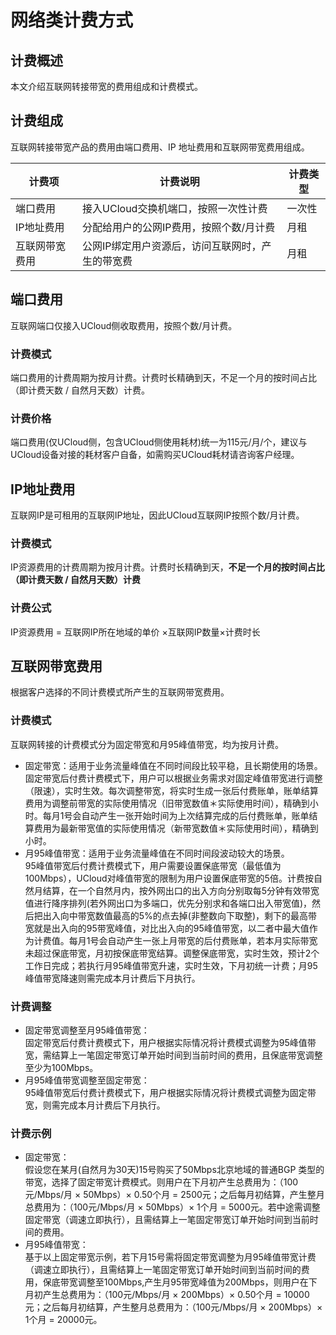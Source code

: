 # 网络类计费方式

## 计费概述
本文介绍互联网转接带宽的费用组成和计费模式。
## 计费组成
互联网转接带宽产品的费用由端口费用、IP 地址费用和互联网带宽费用组成。

| 计费项       | 计费说明 | 计费类型 | 
| -------------- | ------------- | --------- |
| 端口费用 | 接入UCloud交换机端口，按照一次性计费 | 一次性  |
| IP地址费用 | 分配给用户的公网IP费用，按照个数/月计费 | 月租  |
| 互联网带宽费用 | 公网IP绑定用户资源后，访问互联网时，产生的带宽费 | 月租  |




## 端口费用
互联网端口仅接入UCloud侧收取费用，按照个数/月计费。
### 计费模式
端口费用的计费周期为按月计费。计费时长精确到天，不足一个月的按时间占比（即计费天数 / 自然月天数）计费。
### 计费价格
端口费用(仅UCloud侧，包含UCloud侧使用耗材)统一为115元/月/个，建议与UCloud设备对接的耗材客户自备，如需购买UCloud耗材请咨询客户经理。

## IP地址费用
互联网IP是可租用的互联网IP地址，因此UCloud互联网IP按照个数/月计费。
### 计费模式
IP资源费用的计费周期为按月计费。计费时长精确到天，**不足一个月的按时间占比（即计费天数 / 自然月天数）计费**
### 计费公式
IP资源费用 = 互联网IP所在地域的单价 ×互联网IP数量×计费时长

## 互联网带宽费用
根据客户选择的不同计费模式所产生的互联网带宽费用。
### 计费模式
互联网转接的计费模式分为固定带宽和月95峰值带宽，均为按月计费。
- 固定带宽：适用于业务流量峰值在不同时间段比较平稳，且长期使用的场景。  
固定带宽后付费计费模式下，用户可以根据业务需求对固定峰值带宽进行调整（限速），实时生效。每次调整带宽，将实时生成一张后付费账单，账单结算费用为调整前带宽的实际使用情况（旧带宽数值＊实际使用时间），精确到小时。每月1号会自动产生一张开始时间为上次结算完成的后付费账单，账单结算费用为最新带宽值的实际使用情况（新带宽数值＊实际使用时间），精确到小时。
- 月95峰值带宽：适用于业务流量峰值在不同时间段波动较大的场景。  
95峰值带宽后付费计费模式下，用户需要设置保底带宽（最低值为100Mbps），UCloud对峰值带宽的限制为用户设置保底带宽的5倍。计费按自然月结算，在一个自然月内，按外网出口的出入方向分别取每5分钟有效带宽值进行降序排列(若外网出口为多端口，优先分别求和各端口出入带宽值)，然后把出入向中带宽数值最高的5%的点去掉(非整数向下取整)，剩下的最高带宽就是出入向的95带宽峰值，对比出入向的95峰值带宽，以二者中最大值作为计费值。每月1号会自动产生一张上月带宽的后付费账单，若本月实际带宽未超过保底带宽，月初按保底带宽结算。调整保底带宽，实时生效，预计2个工作日完成；若执行月95峰值带宽升速，实时生效，下月初统一计费；月95峰值带宽降速则需完成本月计费后下月执行。
### 计费调整
- 固定带宽调整至月95峰值带宽：  
固定带宽后付费计费模式下，用户根据实际情况将计费模式调整为95峰值带宽，需结算上一笔固定带宽订单开始时间到当前时间的费用，且保底带宽调整至少为100Mbps。
- 月95峰值带宽调整至固定带宽：  
95峰值带宽后付费计费模式下，用户根据实际情况将计费模式调整为固定带宽，则需完成本月计费后下月执行。
### 计费示例
- 固定带宽：  
假设您在某月(自然月为30天)15号购买了50Mbps北京地域的普通BGP 类型的带宽，选择了固定带宽计费模式。则用户在下月初产生总费用为：（100元/Mbps/月 × 50Mbps）× 0.50个月 = 2500元；之后每月初结算，产生整月总费用为：（100元/Mbps/月 × 50Mbps）× 1个月 = 5000元。若中途需调整固定带宽（调速立即执行），且需结算上一笔固定带宽订单开始时间到当前时间的费用。
- 月95峰值带宽：  
基于以上固定带宽示例，若下月15号需将固定带宽调整为月95峰值带宽计费（调速立即执行），且需结算上一笔固定带宽订单开始时间到当前时间的费用，保底带宽调整至100Mbps,产生月95带宽峰值为200Mbps，则用户在下月初产生总费用为：（100元/Mbps/月 × 200Mbps）× 0.50个月 = 10000元；之后每月初结算，产生整月总费用为：（100元/Mbps/月 × 200Mbps）× 1个月 = 20000元。